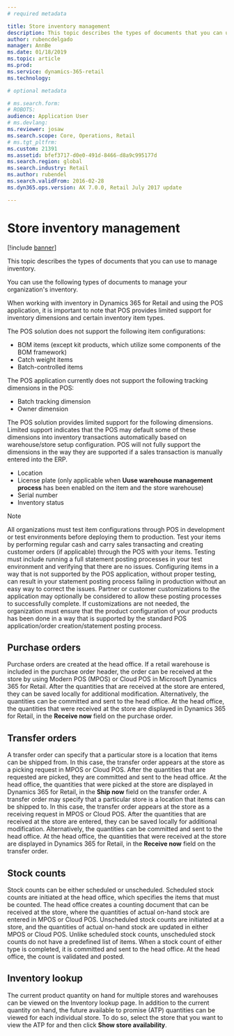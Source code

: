 ```yaml
---
# required metadata

title: Store inventory management
description: This topic describes the types of documents that you can use to manage inventory.
author: rubencdelgado
manager: AnnBe
ms.date: 01/18/2019
ms.topic: article
ms.prod: 
ms.service: dynamics-365-retail
ms.technology: 

# optional metadata

# ms.search.form: 
# ROBOTS: 
audience: Application User
# ms.devlang: 
ms.reviewer: josaw
ms.search.scope: Core, Operations, Retail
# ms.tgt_pltfrm: 
ms.custom: 21391
ms.assetid: bfef3717-d0e0-491d-8466-d8a9c995177d
ms.search.region: global
ms.search.industry: Retail
ms.author: rubendel
ms.search.validFrom: 2016-02-28
ms.dyn365.ops.version: AX 7.0.0, Retail July 2017 update

---
```


# Store inventory management

[!include [banner](includes/banner.md)]

This topic describes the types of documents that you can use to manage inventory.

You can use the following types of documents to manage your organization's inventory.

When working with inventory in Dynamics 365 for Retail and using the POS application, it is important to note that POS provides limited support for inventory dimensions and certain inventory item types.  

The POS solution does not support the following item configurations:
- BOM items (except kit products, which utilize some components of the BOM framework)
- Catch weight items
- Batch-controlled items

The POS application currently does not support the following tracking dimensions in the POS:
- Batch tracking dimension
- Owner dimension

The POS solution provides limited support for the following dimensions. Limited support indicates that the POS may default some of these dimensions into inventory transactions automatically based on warehouse/store setup configuration. POS will not fully support the dimensions in the way they are supported if a sales transaction is manually entered into the ERP. 

- Location
- License plate (only applicable when **Uuse warehouse management process** has been enabled on the item and the store warehouse)
- Serial number
- Inventory status

> [!NOTE]
> All organizations must test item configurations through POS in development or test environments before deploying them to production. Test your items by performing regular cash and carry sales transacting and creating customer orders (if applicable) through the POS with your items. Testing must include running a full statement posting processes in your test environment and verifying that there are no issues.
> Configuring items in a way that is not supported by the POS application, without proper testing, can result in your statement posting process failing in production without an easy way to correct the issues. Partner or customer customizations to the application may optionally be considered to allow these posting processes to successfully complete. If customizations are not needed, the organization must ensure that the product configuration of your products has been done in a way that is supported by the standard POS application/order creation/statement posting process.

## Purchase orders

Purchase orders are created at the head office. If a retail warehouse is included in the purchase order header, the order can be received at the store by using Modern POS (MPOS) or Cloud POS in Microsoft Dynamics 365 for Retail. After the quantities that are received at the store are entered, they can be saved locally for additional modification. Alternatively, the quantities can be committed and sent to the head office. At the head office, the quantities that were received at the store are displayed in Dynamics 365 for Retail, in the **Receive now** field on the purchase order.

## Transfer orders

A transfer order can specify that a particular store is a location that items can be shipped from. In this case, the transfer order appears at the store as a picking request in MPOS or Cloud POS. After the quantities that are requested are picked, they are committed and sent to the head office. At the head office, the quantities that were picked at the store are displayed in Dynamics 365 for Retail, in the **Ship now** field on the transfer order. A transfer order may specify that a particular store is a location that items can be shipped to. In this case, the transfer order appears at the store as a receiving request in MPOS or Cloud POS. After the quantities that are received at the store are entered, they can be saved locally for additional modification. Alternatively, the quantities can be committed and sent to the head office. At the head office, the quantities that were received at the store are displayed in Dynamics 365 for Retail, in the **Receive now** field on the transfer order.

## Stock counts

Stock counts can be either scheduled or unscheduled. Scheduled stock counts are initiated at the head office, which specifies the items that must be counted. The head office creates a counting document that can be received at the store, where the quantities of actual on-hand stock are entered in MPOS or Cloud POS. Unscheduled stock counts are initiated at a store, and the quantities of actual on-hand stock are updated in either MPOS or Cloud POS. Unlike scheduled stock counts, unscheduled stock counts do not have a predefined list of items. When a stock count of either type is completed, it is committed and sent to the head office. At the head office, the count is validated and posted.

## Inventory lookup

The current product quantity on hand for multiple stores and warehouses can be viewed on the Inventory lookup page. In addition to the current quantity on hand, the future available to promise (ATP) quantities can be viewed for each individual store. To do so, select the store that you want to view the ATP for and then click **Show store availability**.
